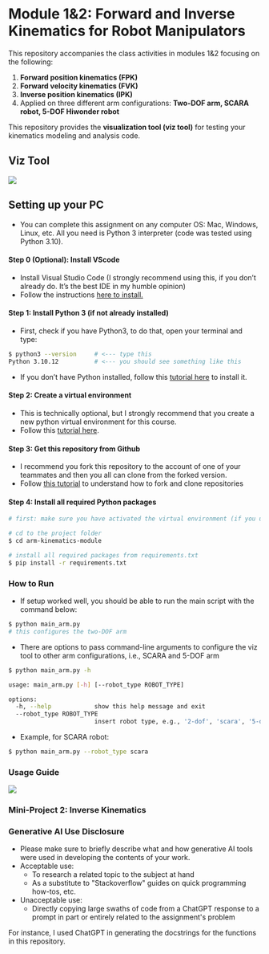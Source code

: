 # Module 1&2: Forward and Inverse Kinematics for Robot Manipulators

This repository accompanies the class activities in modules 1&2 focusing on the following:
1. **Forward position kinematics (FPK)**
2. **Forward velocity kinematics (FVK)**
3. **Inverse position kinematics (IPK)**
4. Applied on three different arm configurations: **Two-DOF arm, SCARA robot, 5-DOF Hiwonder robot**

This repository provides the **visualization tool (viz tool)** for testing your kinematics modeling and analysis code.

## Viz Tool

<img src = "media/FPK.png">

## Setting up your PC

- You can complete this assignment on any computer OS: Mac, Windows, Linux, etc. All you need is Python 3 interpreter (code was tested using Python 3.10).

#### Step 0 (Optional): Install VScode
- Install Visual Studio Code (I strongly recommend using this, if you don’t already do. It’s the best IDE in my humble opinion)
- Follow the instructions [here to install.](https://code.visualstudio.com/download)



#### Step 1: Install Python 3 (if not already installed)
- First, check if you have Python3, to do that, open your terminal and type:
```bash
$ python3 --version     # <--- type this
Python 3.10.12          # <--- you should see something like this
```
- If you don’t have Python installed, follow this [tutorial here](https://realpython.com/installing-python/) to install it.


#### Step 2: Create a virtual environment
- This is technically optional, but I strongly recommend that you create a new python virtual environment for this course.
- Follow this [tutorial here](https://docs.python.org/3/tutorial/venv.html).


#### Step 3: Get this repository from Github
- I recommend you fork this repository to the account of one of your teammates and then you all can clone from the forked version.
- Follow [this tutorial](https://ftc-docs.firstinspires.org/en/latest/programming_resources/tutorial_specific/android_studio/fork_and_clone_github_repository/Fork-and-Clone-From-GitHub.html) to understand how to fork and clone repositories


#### Step 4: Install all required Python packages
```bash
# first: make sure you have activated the virtual environment (if you used one). See step 2 tutorial

# cd to the project folder
$ cd arm-kinematics-module

# install all required packages from requirements.txt
$ pip install -r requirements.txt
```


### How to Run

- If setup worked well, you should be able to run the main script with the command below:
``` bash
$ python main_arm.py 
# this configures the two-DOF arm
```

- There are options to pass command-line arguments to configure the viz tool to other arm configurations, i.e., SCARA and 5-DOF arm

``` bash
$ python main_arm.py -h

usage: main_arm.py [-h] [--robot_type ROBOT_TYPE] 

options:
  -h, --help            show this help message and exit
  --robot_type ROBOT_TYPE
                        insert robot type, e.g., '2-dof', 'scara', '5-dof'
```
- Example, for SCARA robot:
```bash
$ python main_arm.py --robot_type scara
```

### Usage Guide

<img src = "media/arm-kinematics-viz-tool.png">


### Mini-Project 2: Inverse Kinematics




### Generative AI Use Disclosure
- Please make sure to briefly describe what and how generative AI tools were used in developing the contents of your work.
- Acceptable use:
    - To research a related topic to the subject at hand
    - As a substitute to "Stackoverflow" guides on quick programming how-tos, etc.
- Unacceptable use:
    - Directly copying large swaths of code from a ChatGPT response to a prompt in part or entirely related to the assignment's problem

For instance, I used ChatGPT in generating the docstrings for the functions in this repository.

